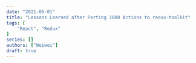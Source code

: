 ```yaml
---
date: "2021-06-01"
title: "Lessons Learned after Porting 1000 Actions to redux-toolkit"
tags: [
    "React", "Redux"
]
series: []
authors: ["Weiwei"]
draft: true
---
```


